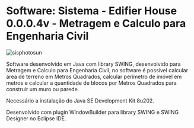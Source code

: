 # Software: Sistema - Edifier House 0.0.0.4v - Metragem e Calculo para Engenharia Civil

![sisphotosun](https://repository-images.githubusercontent.com/882547180/5634ea5c-8fa6-4c50-be56-5ffe07c7cd5a)

Software desenvolvido em Java com library SWING, desenvolvido para Metragem e Calculo para Engenharia Civil, no software é possível calcular área de terreno em Metros Quadrados, calcular perímetro de imóvel em metros e calcular a quantidade de blocos por Metros Quadrados para construir um muro ou parede.

Necessário a instalação do Java SE Development Kit 8u202.

Desenvolvido com plugin WindowBuilder para library SWING e SWING Designer no Eclipse IDE.
